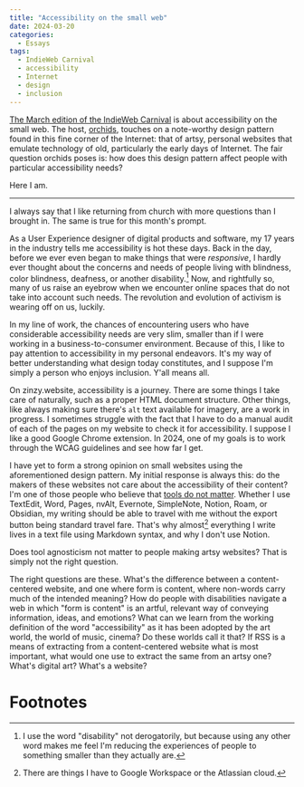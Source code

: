 ```yaml
---
title: "Accessibility on the small web"
date: 2024-03-20
categories:
  - Essays
tags:
  - IndieWeb Carnival
  - accessibility
  - Internet
  - design
  - inclusion
---
```


[The March edition of the IndieWeb Carnival](https://blog.basementcommunity.com/accessibility-in-the-personal-web/) is about accessibility on the small web. The host, [orchids](https://blog.basementcommunity.com/), touches on a note-worthy design pattern found in this fine corner of the Internet: that of artsy, personal websites that emulate technology of old, particularly the early days of Internet. The fair question orchids poses is: how does this design pattern affect people with particular accessibility needs?

Here I am.

---

I always say that I like returning from church with more questions than I brought in. The same is true for this month's prompt.

As a User Experience designer of digital products and software, my 17 years in the industry tells me accessibility is hot these days. Back in the day, before we ever even began to make things that were _responsive_, I hardly ever thought about the concerns and needs of people living with blindness, color blindness, deafness, or another disability.[^1] Now, and rightfully so, many of us raise an eyebrow when we encounter online spaces that do not take into account such needs. The revolution and evolution of activism is wearing off on us, luckily.

In my line of work, the chances of encountering users who have considerable accessibility needs are very slim, smaller than if I were working in a business-to-consumer environment. Because of this, I like to pay attention to accessibility in my personal endeavors. It's my way of better understanding what design today constitutes, and I suppose I'm simply a person who enjoys inclusion. Y'all means all.

On zinzy.website, accessibility is a journey. There are some things I take care of naturally, such as a proper HTML document structure. Other things, like always making sure there's `alt` text available for imagery, are a work in progress. I sometimes struggle with the fact that I have to do a manual audit of each of the pages on my website to check it for accessibility. I suppose I like a good Google Chrome extension. In 2024, one of my goals is to work through the WCAG guidelines and see how far I get.

I have yet to form a strong opinion on small websites using the aforementioned design pattern. My initial response is always this: do the makers of these websites not care about the accessibility of their content? I'm one of those people who believe that [tools do not matter](/tools-do-not-matter). Whether I use TextEdit, Word, Pages, nvAlt, Evernote, SimpleNote, Notion, Roam, or Obsidian, my writing should be able to travel with me without the export button being standard travel fare. That's why almost[^2] everything I write lives in a text file using Markdown syntax, and why I don't use Notion.

Does tool agnosticism not matter to people making artsy websites? That is simply not the right question.

The right questions are these. What's the difference between a content-centered website, and one where form is content, where non-words carry much of the intended meaning? How do people with disabilities navigate a web in which "form is content" is an artful, relevant way of conveying information, ideas, and emotions? What can we learn from the working definition of the word "accessibility" as it has been adopted by the art world, the world of music, cinema? Do these worlds call it that? If RSS is a means of extracting from a content-centered website what is most important, what would one use to extract the same from an artsy one? What's digital art? What's a website?

# Footnotes

[^1]: I use the word "disability" not derogatorily, but because using any other word makes me feel I'm reducing the experiences of people to something smaller than they actually are.
[^2]: There are things I have to Google Workspace or the Atlassian cloud.
